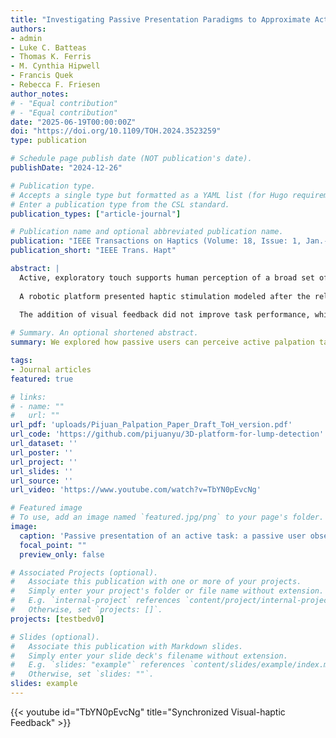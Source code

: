 ```yaml
---
title: "Investigating Passive Presentation Paradigms to Approximate Active Haptic Palpation"
authors:
- admin
- Luke C. Batteas
- Thomas K. Ferris
- M. Cynthia Hipwell
- Francis Quek
- Rebecca F. Friesen
author_notes:
# - "Equal contribution"
# - "Equal contribution"
date: "2025-06-19T00:00:00Z"
doi: "https://doi.org/10.1109/TOH.2024.3523259"
type: publication

# Schedule page publish date (NOT publication's date).
publishDate: "2024-12-26"

# Publication type.
# Accepts a single type but formatted as a YAML list (for Hugo requirements).
# Enter a publication type from the CSL standard.
publication_types: ["article-journal"]

# Publication name and optional abbreviated publication name.
publication: "IEEE Transactions on Haptics (Volume: 18, Issue: 1, Jan.-March 2025)"
publication_short: "IEEE Trans. Hapt"

abstract: |
  Active, exploratory touch supports human perception of a broad set of invisible physical surface properties. When traditionally hands-on tasks, such as medical palpation of soft tissue, are translated to virtual settings, haptic perception is throttled by technological limitations, and much of the richness of active exploration can be lost. The current research seeks to restore some of this richness with advanced methods of passively conveying haptic data alongside synchronized visual feeds. 
  
  A robotic platform presented haptic stimulation modeled after the relative motion between a hypothetical physician's hands and artificial tissue samples during palpation. Performance in discriminating the sizes of hidden “tumors” in these samples was compared across display conditions which included haptic feedback and either: 1) synchronized video of the participant's hand, recorded during active exploration; 2) synchronized video of another person's hand; 3) no accompanying video. 
  
  The addition of visual feedback did not improve task performance, which was similar whether receiving relative motion recorded from one's own hand or someone else's. While future research should explore additional strategies to improve task performance, this initial attempt to translate active haptic sensations to passive presentations indicates that visuo-haptic feedback can induce reliable haptic perceptions of motion in a stationary passive hand.

# Summary. An optional shortened abstract.
summary: We explored how passive users can perceive active palpation tasks via synchronized visual/haptic feedback from a robotic platform. While passive conditions showed slight decreases in perceptual acuity, many participants reported strong ownership/kinesthetic illusions, suggesting potential for immersive "passive immersion" in hands-on experiences.

tags:
- Journal articles
featured: true

# links:
# - name: ""
#   url: ""
url_pdf: 'uploads/Pijuan_Palpation_Paper_Draft_ToH_version.pdf'
url_code: 'https://github.com/pijuanyu/3D-platform-for-lump-detection'
url_dataset: ''
url_poster: ''
url_project: ''
url_slides: ''
url_source: ''
url_video: 'https://www.youtube.com/watch?v=TbYN0pEvcNg'

# Featured image
# To use, add an image named `featured.jpg/png` to your page's folder. 
image:
  caption: 'Passive presentation of an active task: a passive user observes video of active hand motion while a 2D robotic platform recreates the relative motion between the hand and object.'
  focal_point: ""
  preview_only: false

# Associated Projects (optional).
#   Associate this publication with one or more of your projects.
#   Simply enter your project's folder or file name without extension.
#   E.g. `internal-project` references `content/project/internal-project/index.md`.
#   Otherwise, set `projects: []`.
projects: [testbedv0]

# Slides (optional).
#   Associate this publication with Markdown slides.
#   Simply enter your slide deck's filename without extension.
#   E.g. `slides: "example"` references `content/slides/example/index.md`.
#   Otherwise, set `slides: ""`.
slides: example
---
```


{{< youtube id="TbYN0pEvcNg" title="Synchronized Visual-haptic Feedback" >}}